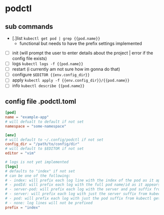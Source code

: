# podctl

## sub commands
- [.]list `kubectl get pod | grep {{pod.name}}`
    - functional but needs to have the prefix settings implemented
- [ ] init (will prompt the user to enter details about the project | error if the config file exists)
- [ ] logs `kubectl logs -f {{pod.name}}`
- [ ] restart  (i currently am not sure how im gonna do that)
- [ ] configure `$EDITOR {{env.config_dir}}`
- [ ] apply `kubectl apply -f {{env.config_dir}}/{{pod.name}}`
- [ ] info `kubectl describe {{pod.name}}`

## config file .podctl.toml
```toml
[pod]
name = "example-app"
# will defualt to default if not set
namespace = "some-namespace"

[env]
# will default to ~/.config/podctl if not set
config_dir = "/path/to/config/dir"
# will default to $EDITOR if not set
editor = "vim"

# logs is not yet implemented
[logs]
# defaults to "index" if not set
# can be one of the following:
# - index: will prefix each log line with the index of the pod as it appears in the kubectl get pod list
# - podId: will prefix each log with the full pod name/id as it appears int he kubectl get pod list
# - server-pod: will prefix each log with the server and pod suffix from kubectl get pod
# - server: will prefix each log with just the server suffix from kubectl get pod
# - pod: will prefix each log with just the pod suffix from kubectl get pod
# - none: log lines will not be prefixed
prefix = "index"
```
